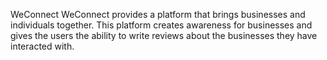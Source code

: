 WeConnect
WeConnect provides a platform that brings businesses and individuals together. 
This platform creates awareness for businesses and gives the users the ability 
to write reviews about the businesses they have interacted with.